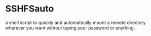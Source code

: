 # SSHFSauto
a shell script to quickly and automatically mount a remote directory wherever you want without typing your password or anything.

